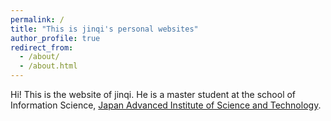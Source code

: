 ```yaml
---
permalink: /
title: "This is jinqi's personal websites"
author_profile: true
redirect_from: 
  - /about/
  - /about.html
---
```

Hi! This is the website of jinqi. He is a master student at the school of Information Science, [Japan Advanced Institute of Science and Technology](https://www.jaist.ac.jp/english/).
